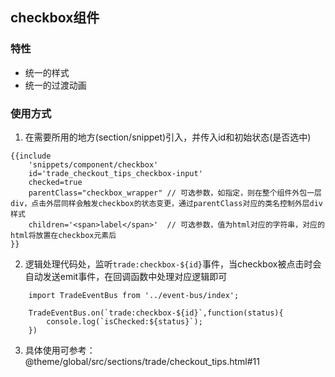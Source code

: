 ## checkbox组件
### 特性
- 统一的样式
- 统一的过渡动画

### 使用方式
1. 在需要所用的地方(section/snippet)引入，并传入id和初始状态(是否选中)
```
{{include
    'snippets/component/checkbox'
    id='trade_checkout_tips_checkbox-input'
    checked=true
    parentClass="checkbox_wrapper" // 可选参数，如指定，则在整个组件外包一层div，点击外层同样会触发checkbox的状态变更，通过parentClass对应的类名控制外层div样式
    children='<span>label</span>'  // 可选参数，值为html对应的字符串，对应的html将放置在checkbox元素后
}}
```
2. 逻辑处理代码处，监听`trade:checkbox-${id}`事件，当checkbox被点击时会自动发送emit事件，在回调函数中处理对应逻辑即可
```
    import TradeEventBus from '../event-bus/index';

    TradeEventBus.on(`trade:checkbox-${id}`,function(status){
        console.log(`isChecked:${status}`);
    })
```
3. 具体使用可参考：@theme/global/src/sections/trade/checkout_tips.html#11 

